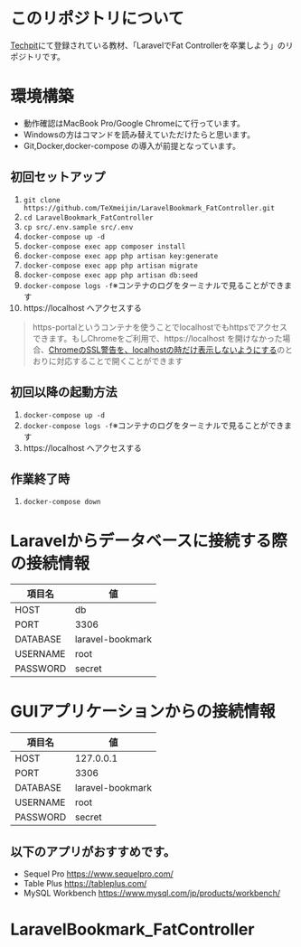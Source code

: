 # このリポジトリについて
<a href='https://www.techpit.jp/'>Techpit</a>にて登録されている教材、「LaravelでFat Controllerを卒業しよう」のリポジトリです。

# 環境構築
- 動作確認はMacBook Pro/Google Chromeにて行っています。
- Windowsの方はコマンドを読み替えていただけたらと思います。
- Git,Docker,docker-compose の導入が前提となっています。

## 初回セットアップ
1. `git clone https://github.com/TeXmeijin/LaravelBookmark_FatController.git`
1. `cd LaravelBookmark_FatController`
1. `cp src/.env.sample src/.env`
1. `docker-compose up -d`
1. `docker-compose exec app composer install`
1. `docker-compose exec app php artisan key:generate`
1. `docker-compose exec app php artisan migrate`
1. `docker-compose exec app php artisan db:seed`
1. `docker-compose logs -f`※コンテナのログをターミナルで見ることができます
1. https://localhost へアクセスする

> https-portalというコンテナを使うことでlocalhostでもhttpsでアクセスできます。もしChromeをご利用で、https://localhost を開けなかった場合、[ChromeのSSL警告を、localhostの時だけ表示しないようにする](https://qiita.com/yanchi4425/items/76e502c41cbfb4f0542b )のとおりに対応することで開くことができます

## 初回以降の起動方法
1. `docker-compose up -d`
1. `docker-compose logs -f`※コンテナのログをターミナルで見ることができます
1. https://localhost へアクセスする

## 作業終了時
1. `docker-compose down`

# Laravelからデータベースに接続する際の接続情報
| 項目名   | 値               | 
| -------- | ---------------- | 
| HOST     | db               | 
| PORT     | 3306             | 
| DATABASE | laravel-bookmark | 
| USERNAME | root             | 
| PASSWORD | secret           | 

# GUIアプリケーションからの接続情報
| 項目名   | 値               | 
| -------- | ---------------- | 
| HOST     | 127.0.0.1       | 
| PORT     | 3306             | 
| DATABASE | laravel-bookmark | 
| USERNAME | root             | 
| PASSWORD | secret           | 

## 以下のアプリがおすすめです。
- Sequel Pro https://www.sequelpro.com/
- Table Plus https://tableplus.com/
- MySQL Workbench https://www.mysql.com/jp/products/workbench/
# LaravelBookmark_FatController
